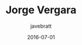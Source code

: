 ---
layout: author
title: "Jorge Vergara"
author: javebratt
permalink: /blog/authors/javebratt/
date: 2016-07-01
---